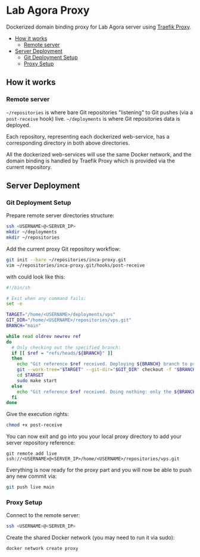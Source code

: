 # Lab Agora Proxy

Dockerized domain binding proxy for Lab Agora server using [Traefik Proxy](https://traefik.io/traefik/).

- [How it works](#how-it-works)
  - [Remote server](#remote-server)
- [Server Deployment](#server-deployment)
  - [Git Deployment Setup](#git-deployment-setup)
  - [Proxy Setup](#proxy-setup)

## How it works

### Remote server

`~/repositories` is where bare Git repositories "listening" to Git pushes (via a `post-receive` hook) live.
`~/deployments` is where Git repositories data is deployed.

Each repository, representing each dockerized web-service, has a corresponding directory in both above directories.

All the dockerized web-services will use the same Docker network, and the domain binding is handled by Traefik Proxy
which is provided via the current repository.

## Server Deployment

### Git Deployment Setup

Prepare remote server directories structure:

```sh
ssh <USERNAME>@<SERVER_IP>
mkdir ~/deployments
mkdir ~/repositories
```

Add the current proxy Git repository workflow:

```sh
git init --bare ~/repositories/inca-proxy.git
vim ~/repositories/inca-proxy.git/hooks/post-receive
```

with could look like this:

```sh
#!/bin/sh

# Exit when any command fails:
set -e

TARGET="/home/<USERNAME>/deployments/vps"
GIT_DIR="/home/<USERNAME>/repositories/vps.git"
BRANCH="main"

while read oldrev newrev ref
do
  # Only checking out the specified branch:
  if [[ $ref = "refs/heads/${BRANCH}" ]]
  then
    echo "Git reference $ref received. Deploying ${BRANCH} branch to production..."
    git --work-tree="$TARGET" --git-dir="$GIT_DIR" checkout -f "$BRANCH"
    cd $TARGET
    sudo make start
  else
    echo "Git reference $ref received. Doing nothing: only the ${BRANCH} branch may be deployed on this server."
  fi
done
```

Give the execution rights:

```sh
chmod +x post-receive
```

You can now exit and go into you your local proxy directory to add your server repository reference:

```
git remote add live ssh://<USERNAME>@<SERVER_IP>/home/<USERNAME>/repositories/vps.git
```

Everything is now ready for the proxy part and you will now be able to push any new commit via:

```sh
git push live main
```

### Proxy Setup

Connect to the remote server:

```sh
ssh <USERNAME>@<SERVER_IP>
```

Create the shared Docker network (you may need to run it via sudo):

```sh
docker network create proxy
```
